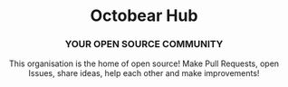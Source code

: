 <div align="center">
  <h1>Octobear Hub</h1>
  <h3>YOUR OPEN SOURCE COMMUNITY</h3>
  <p>This organisation is the home of open source! Make Pull Requests, open Issues, share ideas, help each other and make improvements!</p>
</div>
